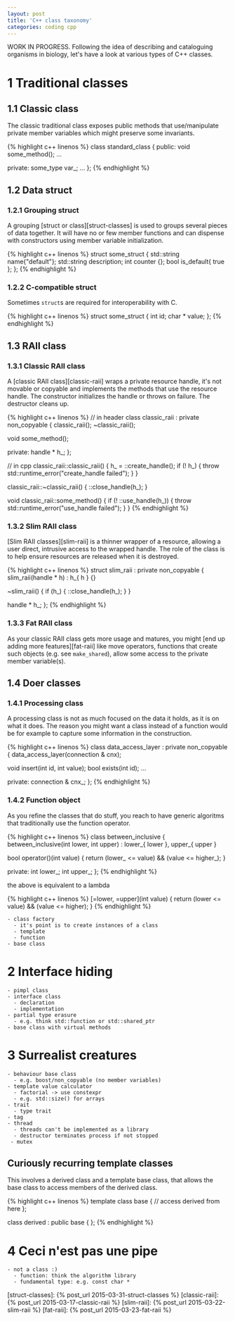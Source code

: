 ```yaml
---
layout: post
title: 'C++ class taxonomy'
categories: coding cpp
---
```


WORK IN PROGRESS.
Following the idea of describing and cataloguing organisms in biology, let's
have a look at various types of C++ classes.


# 1 Traditional classes


## 1.1 Classic class

The classic traditional class exposes public methods that use/manipulate
private member variables which might preserve some invariants.

{% highlight c++ linenos %}
class standard_class
{
public:
  void some_method();
  ...

private:
  some_type var_;
  ...
};
{% endhighlight %}


## 1.2 Data struct


### 1.2.1 Grouping struct

A grouping [struct or class][struct-classes] is used to groups several pieces
of data together. It will have no or few member functions and can dispense with
constructors using member variable initialization.

{% highlight c++ linenos %}
struct some_struct
{
  std::string name{"default"};
  std::string description;
  int counter {};
  bool is_default{ true };
};
{% endhighlight %}


### 1.2.2 C-compatible struct

Sometimes `struct`s are required for interoperability with C.

{% highlight c++ linenos %}
struct some_struct
{
  int id;
  char * value;
};
{% endhighlight %}


## 1.3 RAII class

### 1.3.1 Classic RAII class

A [classic RAII class][classic-raii]  wraps a private resource handle, it's not movable or
copyable and implements the methods that use the resource handle. The
constructor initializes the handle or throws on failure. The destructor cleans
up.

{% highlight c++ linenos %}
// in header
class classic_raii :
  private non_copyable
{
  classic_raii();
  ~classic_raii();

  void some_method();
  
private:
  handle * h_;
};

// in cpp
classic_raii::classic_raii() {
  h_ = ::create_handle();
  if (! h_) {
    throw std::runtime_error("create_handle failed");
  }
}

classic_raii::~classic_raii() {
  ::close_handle(h_);
}

void classic_raii::some_method() {
  if (! ::use_handle(h_)) {
    throw std::runtime_error("use_handle failed");
  }
}
{% endhighlight %}

### 1.3.2 Slim RAII class

[Slim RAII classes][slim-raii] is a thinner wrapper of a resource, allowing a
user direct, intrusive access to the wrapped handle. The role of the class is
to help ensure resources are released when it is destroyed.

{% highlight c++ linenos %}
struct slim_raii :
  private non_copyable
{
  slim_raii(handle * h) : h_{ h } {}

  ~slim_raii() {
    if (h_) {
      ::close_handle(h_);
    }
  }

  handle * h_;
};
{% endhighlight %}

### 1.3.3 Fat RAII class

As your classic RAII class gets more usage and matures, you might [end up
adding more features][fat-raii] like move operators, functions that create such
objects (e.g.  see `make_shared`), allow some access to the private member
variable(s).

## 1.4 Doer classes

### 1.4.1 Processing class

A processing class is not as much focused on the data it holds, as it is on
what it does. The reason you might want a class instead of a function would be
for example to capture some information in the construction.

{% highlight c++ linenos %}
class data_access_layer :
  private non_copyable
{
  data_access_layer(connection & cnx);

  void insert(int id, int value);
  bool exists(int id);
  ...

private:
  connection & cnx_;
};
{% endhighlight %}

### 1.4.2 Function object

As you refine the classes that do stuff, you reach to have generic algoritms
that traditionally use the function operator.

{% highlight c++ linenos %}
class between_inclusive
{
  between_inclusive(int lower, int upper) :
    lower_{ lower }, upper_{ upper }

  bool operator()(int value) {
    return (lower_ <= value) && (value <= higher_);
  }

private:
  int lower_;
  int upper_;
};
{% endhighlight %}

the above is equivalent to a lambda

{% highlight c++ linenos %}
[=lower, =upper](int value) {
  return (lower <= value) && (value <= higher);
}
{% endhighlight %}

    - class factory
      - it's point is to create instances of a class
      - template
      - function
    - base class

# 2 Interface hiding
    - pimpl class
    - interface class
      - declaration
      - implementation
    - partial type erasure
      - e.g. think std::function or std::shared_ptr
    - base class with virtual methods

# 3 Surrealist creatures
    - behaviour base class
      - e.g. boost/non_copyable (no member variables)
    - template value calculator
      - factorial -> use constexpr
      - e.g. std::size() for arrays
    - trait
      - type trait
    - tag
    - thread
      - threads can't be implemented as a library
      - destructor terminates process if not stopped
     - mutex

## Curiously recurring template classes

This involves a derived class and a template base class, that allows the base
class to access members of the derived class.

{% highlight c++ linenos %}
template <class T>
class base
{
  // access derived from here
};

class derived :
  public base<derived>
{
};
{% endhighlight %}

# 4 Ceci n'est pas une pipe

    - not a class :)
      - function: think the algorithm library
      - fundamental type: e.g. const char *

[struct-classes]:  {% post_url 2015-03-31-struct-classes %}
[classic-raii]:    {% post_url 2015-03-17-classic-raii %}
[slim-raii]:       {% post_url 2015-03-22-slim-raii %}
[fat-raii]:        {% post_url 2015-03-23-fat-raii %}

